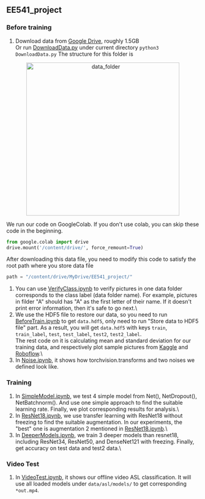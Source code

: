 ## EE541_project
### Before training
1. Download data from [Google Drive](https://drive.google.com/file/d/1ibZYZ-O-CFdvlzZwS59jkxJih3juBrHL/view?usp=sharing), roughly 1.5GB\
Or run [DownloadData.py](DownloadData.py) under current directory
```python3 DownloadData.py```
The structure for this folder is 
<p align="center"><img src="images/data_folder.png" alt="data_folder" width="400" /></p>

We run our code on GoogleColab. If you don't use colab, you can skip these code in the beginning.
```python
from google.colab import drive
drive.mount('/content/drive/', force_remount=True)
```
After downloading this data file, you need to modify this code to satisfy the root path where you store data file 
```python
path = "/content/drive/MyDrive/EE541_project/"
```

1. You can use [VerifyClass.ipynb](VerifyClass.ipynb) to verify pictures in one data folder corresponds to the class label (data folder name). For example, pictures in filder "A" should has "A" as the first letter of their name. If it doesn't print error information, then it's safe to go next.\
2. We use the HDF5 file to restore our data, so you need to run [BeforeTrain.ipynb](BeforeTrain.ipynb) to get ```data.hdf5```, only need to run "Store data to HDF5 file" part. As a result, you will get ```data.hdf5``` with keys ```train```, ```train_label```, ```test```, ```test_label```, ```test2```, ```test2_label```.\
The rest code on it is calculating mean and standard deviation for our training data, and respectively plot sample pictures from [Kaggle](https://www.kaggle.com/datasets/grassknoted/asl-alphabet) and [Roboflow](https://public.roboflow.com/object-detection/american-sign-language-letters).\
4. In [Noise.ipynb](Noise.ipynb), it shows how torchvision.transforms and two noises we defined look like.

### Training
1. In [SimpleModel.ipynb](SimpleModel.ipynb), we test 4 simple model from Net(), NetDropout(), NetBatchnorm(). And use one simple approach to find the suitable learning rate. Finally, we plot corresponding results for analysis.\
2. In [ResNet18.ipynb](ResNet18.ipynb), we use transfer learning with ResNet18 without freezing to find the suitable augmentation. In our experiments, the "best" one is augmentation 2 mentioned in [ResNet18.ipynb](ResNet18.ipynb).\
3. In [DeeperModels.ipynb](DeeperModels.ipynb), we train 3 deeper models than resnet18, including ResNet34, ResNet50, and DenseNet121 with freezing. Finally, get accuracy on test data and test2 data.\

### Video Test
1. In [VideoTest.ipynb](VideoTest.ipynb), it shows our offline video ASL classification. It will use all loaded models under ```data/asl/models/``` to get corresponding ```*out.mp4```.
